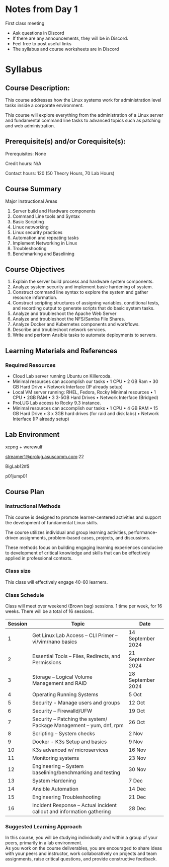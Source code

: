 

# Notes from Day 1

First class meeting
- Ask questions in Discord
- If there are any announcements, they will be in Discord.
- Feel free to post useful links
- The syllabus and course worksheets are in Discord



# Syllabus

## Course Description:

This course addresses how the Linux systems work for administration level tasks 
inside a corporate environment.  

This course will explore everything from the administration of a Linux server and 
fundamental command line tasks to advanced topics such as patching and web 
administration. 

## Prerequisite(s) and/or Corequisite(s):

Prerequisites: None

Credit hours: N/A

Contact hours: 120 (50 Theory Hours, 70 Lab Hours)



## Course Summary

Major Instructional Areas
1. Server build and Hardware components
2. Command Line tools and Syntax
3. Basic Scripting
4. Linux networking
5. Linux security practices
6. Automation and repeating tasks
7. Implement Networking in Linux
8. Troubleshooting
9. Benchmarking and Baselining

## Course Objectives

1. Explain the server build process and hardware system components.
2. Analyze system security and implement basic hardening of system.
3. Construct command line syntax to explore the system and gather resource information.
4. Construct scripting structures of assigning variables, conditional tests, and recording output to generate
    scripts that do basic system tasks.
5. Analyze and troubleshoot the Apache Web Server
6. Analyze and troubleshoot the NFS/Samba File Shares.
7. Analyze Docker and Kubernetes components and workflows.
8. Describe and troubleshoot network services.
9. Write and perform Ansible tasks to automate deployments to servers.


## Learning Materials and References

### Required Resources
* Cloud Lab server running Ubuntu on Killercoda.
* Minimal resources can accomplish our tasks
    • 1 CPU
    • 2 GB Ram
    • 30 GB Hard Drive
    • Network Interface (IP already setup)
* Local VM server running: RHEL, Fedora, Rocky
	Minimal resources
    • 1 CPU
    • 2GB RAM
    • 3 3-5GB Hard Drives
    • Network Interface (Bridged)
* ProLUG Lab access to Rocky 9.3 instance.
* Minimal resources can accomplish our tasks
    • 1 CPU
    • 4 GB RAM
    • 15 GB Hard Drive
    • 3 x 3GB hard drives (for raid and disk labs)
    • Network Interface (IP already setup)

## Lab Environment

xcpng + werewulf

streamer1@prolug.asuscomm.com:22
<!-- BigLab12QW -->
BigLab12#$

p01jump01





## Course Plan

### Instructional Methods

This course is designed to promote learner-centered activities and support the 
development of fundamental Linux skills.  

The course utilizes individual and group learning activities, performance-driven 
assignments, problem-based cases, projects, and discussions.  

These methods focus on building engaging learning experiences conducive to 
development of critical knowledge and skills that can be effectively applied in 
professional contexts. 

### Class size

This class will effectively engage 40-60 learners.



### Class Schedule

Class will meet over weekend (Brown bag) sessions. 1 time per week, for 16 weeks. There will be a total of 16 sessions.

| Session | Topic | Date 
|-|-|-
|   1      | Get Linux Lab Access – CLI Primer – vi/vim/nano basics | 14 September 2024 
|   2      | Essential Tools – Files, Redirects, and Permissions | 21 September 2024 
|   3      | Storage – Logical Volume Management and RAID | 28 September 2024 
|   4      | Operating Running Systems | 5 Oct 
|   5      | Security - Manage users and groups | 12 Oct 
|   6      | Security – Firewalld/UFW | 19 Oct 
|   7      | Security – Patching the system/ Package Management – yum, dnf, rpm | 26 Oct 
|   8      | Scripting – System checks | 2 Nov 
|   9      | Docker - K3s Setup and basics | 9 Nov 
|   10     | K3s advanced w/ microservices | 16 Nov 
|   11     | Monitoring systems | 23 Nov 
|   12     | Engineering – System baselining/benchmarking and testing | 30 Nov 
|   13     | System Hardening | 7 Dec 
|   14     | Ansible Automation | 14 Dec 
|   15     | Engineering Troubleshooting | 21 Dec 
|   16     | Incident Response – Actual incident callout and information gathering | 28 Dec 


### Suggested Learning Approach

In this course, you will be studying individually and within a group of your peers, primarily in a lab environment.  
As you work on the course deliverables, you are encouraged to share ideas with your peers and instructor, work collaboratively on projects and team assignments, raise critical questions, and provide constructive feedback.


